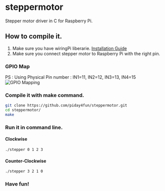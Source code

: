 # steppermotor
Stepper motor driver in C for Raspberry Pi.
## How to compile it.
1. Make sure you have wiringPi liberarie.
[Installation Guide](http://www.yoyojacky.com/?p=528)
2. Make sure you connect stepper motor to Raspberry Pi with the right pin.
### GPIO Map
PS : Using Physical Pin number : IN1=11, IN2=12, IN3=13, IN4=15
![GPIO Mapping](https://github.com/piday4fun/steppermotor/blob/master/1583592655952.jpg)
### Compile it with make command.
```bash
git clone https://github.com/piday4fun/steppermotor.git
cd steppermotor/
make 
```
### Run it in command line.
#### Clockwise 
```bash
./stepper 0 1 2 3 
```
#### Counter-Clockwise
```bash
./stepper 3 2 1 0
```
### Have fun!
